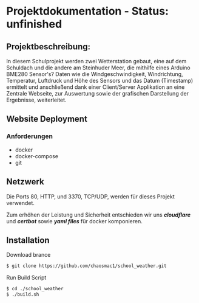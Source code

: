 # Projektdokumentation - Status: unfinished

## Projektbeschreibung:

In diesem Schulprojekt werden zwei Wetterstation gebaut, eine auf dem Schuldach und die andere am Steinhuder Meer, die mithilfe eines Arduino BME280 Sensor's? Daten wie
die Windgeschwindigkeit, Windrichtung, Temperatur, Luftdruck und Höhe des Sensors und das Datum (Timestamp) ermittelt und anschließend dank einer Client/Server Applikation
an eine Zentrale Webseite, zur Auswertung sowie der grafischen Darstellung der Ergebnisse, weiterleitet.

## Website Deployment
### Anforderungen
- docker
- docker-compose
- git

## Netzwerk
Die Ports 80, HTTP, und 3370, TCP/UDP, werden für dieses Projekt verwendet.

Zum erhöhen der Leistung und Sicherheit entschieden wir uns ***cloudflare*** und ***certbot*** sowie ***yaml files*** für docker komponieren.

## Installation
Download brance
```bash
$ git clone https://github.com/chaosmac1/school_weather.git
```
Run Build Script
```bash
$ cd ./school_weather
$ ./build.sh
```
